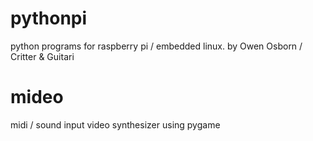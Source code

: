 pythonpi
========

python programs for raspberry pi / embedded linux.  by Owen Osborn / Critter & Guitari

mideo
=====
midi / sound input video synthesizer using pygame


